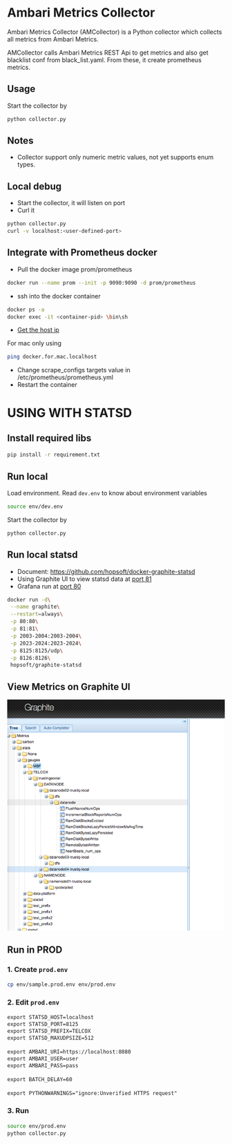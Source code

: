 # Ambari Metrics Collector

Ambari Metrics Collector (AMCollector) is a Python collector which collects all metrics from Ambari Metrics.

AMCollector calls Ambari Metrics REST Api to get metrics and also get blacklist conf from black_list.yaml. 
From these, it create prometheus metrics.

## Usage

Start the collector by

```bash
python collector.py
```  

## Notes
- Collector support only numeric metric values, not yet supports enum types.

## Local debug
- Start the collector, it will listen on port <user-defined-port>
- Curl it

```bash
python collector.py
curl -v localhost:<user-defined-port>
``` 
## Integrate with Prometheus docker
- Pull the docker image prom/prometheus
```bash
docker run --name prom --init -p 9090:9090 -d prom/prometheus
```
- ssh into the docker container
```bash
docker ps -a
docker exec -it <container-pid> \bin\sh
```
- [Get the host ip](https://biancatamayo.me/blog/2017/11/03/docker-add-host-ip/)

For mac only using
```bash
ping docker.for.mac.localhost
```
- Change scrape_configs targets value in /etc/prometheus/prometheus.yml
- Restart the container

# USING WITH STATSD
## Install required libs
```bash
pip install -r requirement.txt
```  

## Run local
Load environment. Read `dev.env` to know about environment variables
```bash
source env/dev.env
```  

Start the collector by

```bash
python collector.py
```  

## Run local statsd
- Document: https://github.com/hopsoft/docker-graphite-statsd
- Using Graphite UI to view statsd data at [port 81](http://localhost:81)
- Grafana run at [port 80](http://localhost)
```bash
docker run -d\
 --name graphite\
 --restart=always\
 -p 80:80\
 -p 81:81\
 -p 2003-2004:2003-2004\
 -p 2023-2024:2023-2024\
 -p 8125:8125/udp\
 -p 8126:8126\
 hopsoft/graphite-statsd
 ```

## View Metrics on Graphite UI
![Graphite UI](graphite_ui.png)

## Run in PROD
### 1. Create `prod.env`
 ```bash
cp env/sample.prod.env env/prod.env
```

### 2. Edit `prod.env`
```
export STATSD_HOST=localhost
export STATSD_PORT=8125
export STATSD_PREFIX=TELCOX
export STATSD_MAXUDPSIZE=512

export AMBARI_URI=https://localhost:8080
export AMBARI_USER=user
export AMBARI_PASS=pass

export BATCH_DELAY=60

export PYTHONWARNINGS="ignore:Unverified HTTPS request"
```

### 3. Run

```bash
source env/prod.env
python collector.py
``` 